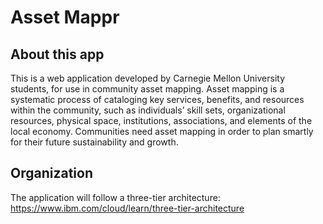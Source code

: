 # Asset Mappr

## About this app
This is a web application developed by Carnegie Mellon University students, for use in community asset mapping. Asset mapping is a systematic process of cataloging key services, benefits, and resources within the community, such as individuals’ skill sets, organizational resources, physical space, institutions, associations, and elements of the local economy. Communities need asset mapping in order to plan smartly for their future sustainability and growth. 

## Organization
The application will follow a three-tier architecture: https://www.ibm.com/cloud/learn/three-tier-architecture





